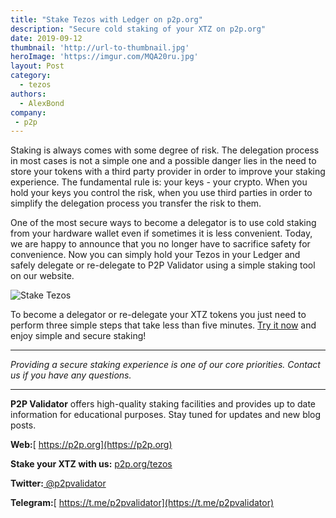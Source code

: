 ```yaml
---
title: "Stake Tezos with Ledger on p2p.org"
description: "Secure cold staking of your XTZ on p2p.org"
date: 2019-09-12
thumbnail: 'http://url-to-thumbnail.jpg'
heroImage: 'https://imgur.com/MQA20ru.jpg'
layout: Post
category:
  - tezos
authors:
  - AlexBond
company:
 - p2p
---
```


Staking is always comes with some degree of risk. The delegation process in most cases is not a simple one and a possible danger lies in the need to store your tokens with a third party provider in order to improve your staking experience. The fundamental rule is: your keys - your crypto. When you hold your keys you control the risk, when you use third parties in order to simplify the delegation process you transfer the risk to them.

One of the most secure ways to become a delegator is to use cold staking from your hardware wallet even if sometimes it is less convenient. Today, we are happy to announce that you no longer have to sacrifice safety for convenience. Now you can simply hold your Tezos in your Ledger and safely delegate or re-delegate to P2P Validator using a simple staking tool on our website.

![Stake Tezos](https://imgur.com/DzsTMmr.jpg)

To become a delegator or re-delegate your XTZ tokens you just need to perform three simple steps that take less than five minutes. [Try it now](p2p.org/tezos) and enjoy simple and secure staking!

------

*Providing a secure staking experience is one of our core priorities. Contact us if you have any questions.*

------
**P2P Validator** offers high-quality staking facilities and provides up to date information for educational purposes. Stay tuned for updates and new blog posts.

**Web:**[ https://p2p.org](https://p2p.org)

**Stake your XTZ with us:** [p2p.org/tezos](p2p.org/tezos)

**Twitter:**[ @p2pvalidator](https://twitter.com/p2pvalidator)

**Telegram:**[ https://t.me/p2pvalidator](https://t.me/p2pvalidator)
